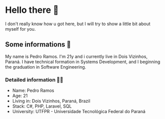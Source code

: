 # Hello there 👋

I don't really know how u got here, but I will try to show a little bit about myself for you.

## Some informations 💬
My name is Pedro Ramos. I'm 21y and i currently live in Dois Vizinhos, Paraná.
I have technical formation in Systems Development, and I beginning the graduation in Software Engineering.





### Detailed information 🕵️‍♂️

- Name: Pedro Ramos
- Age: 21
- Living in: Dois Vizinhos, Paraná, Brazil
- Stack: C#, PHP, Laravel, SQL
- University: UTFPR - Universidade Tecnológica Federal do Paraná


